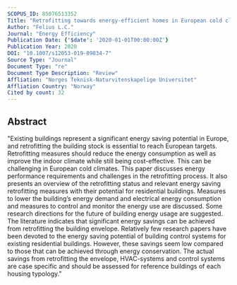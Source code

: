 ```yaml
---
SCOPUS_ID: 85076513352
Title: "Retrofitting towards energy-efficient homes in European cold climates: a review"
Author: "Felius L.C."
Journal: "Energy Efficiency"
Publication Date: {'$date': '2020-01-01T00:00:00Z'}
Publication Year: 2020
DOI: "10.1007/s12053-019-09834-7"
Source Type: "Journal"
Document Type: "re"
Document Type Description: "Review"
Affliation: "Norges Teknisk-Naturvitenskapelige Universitet"
Affliation Country: "Norway"
Cited by count: 32
---
```


## Abstract
"Existing buildings represent a significant energy saving potential in Europe, and retrofitting the building stock is essential to reach European targets. Retrofitting measures should reduce the energy consumption as well as improve the indoor climate while still being cost-effective. This can be challenging in European cold climates. This paper discusses energy performance requirements and challenges in the retrofitting process. It also presents an overview of the retrofitting status and relevant energy saving retrofitting measures with their potential for residential buildings. Measures to lower the building’s energy demand and electrical energy consumption and measures to control and monitor the energy use are discussed. Some research directions for the future of building energy usage are suggested. The literature indicates that significant energy savings can be achieved from retrofitting the building envelope. Relatively few research papers have been devoted to the energy saving potential of building control systems for existing residential buildings. However, these savings seem low compared to those that can be achieved through energy conservation. The actual savings from retrofitting the envelope, HVAC-systems and control systems are case specific and should be assessed for reference buildings of each housing typology."
